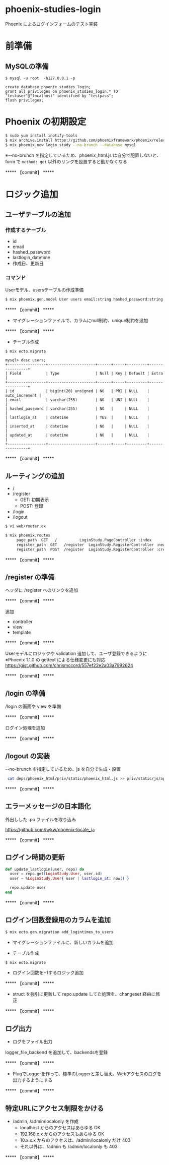 # phoenix-studies-login
Phoenix によるログインフォームのテスト実装

# 前準備
## MySQLの準備
```
$ mysql -u root  -h127.0.0.1 -p

create database phoenix_studies_login;
grant all privileges on phoenix_studies_login.* TO "testuser"@"localhost" identified by "testpass";
flush privileges;
```

# Phoenix の初期設定

```bash
$ sudo yum install inotify-tools
$ mix archive.install https://github.com/phoenixframework/phoenix/releases/download/v1.1.0/phoenix_new-1.1.0.ez
$ mix phoenix.new login_study --no-brunch --database mysql
```

※--no-brunch を指定しているため、phoenix_html.js は自分で配置しないと、form で `method: get` 以外のリンクを設置すると動かなくなる


***** 【commit】 *****

# ロジック追加
## ユーザテーブルの追加

### 作成するテーブル
- id
- email
- hashed_password
- lastlogin_datetime
- 作成日、更新日

### コマンド
Userモデル、usersテーブルの作成準備

```bash
$ mix phoenix.gen.model User users email:string hashed_password:string lastlogin_at:datetime
```

***** 【commit】 *****

- マイグレーションファイルで、カラムにnull制約、unique制約を追加

***** 【commit】 *****

- テーブル作成

```bash
$ mix ecto.migrate
```

```
mysql> desc users;
+-----------------+---------------------+------+-----+---------+----------------+
| Field           | Type                | Null | Key | Default | Extra          |
+-----------------+---------------------+------+-----+---------+----------------+
| id              | bigint(20) unsigned | NO   | PRI | NULL    | auto_increment |
| email           | varchar(255)        | NO   | UNI | NULL    |                |
| hashed_password | varchar(255)        | NO   |     | NULL    |                |
| lastlogin_at    | datetime            | YES  |     | NULL    |                |
| inserted_at     | datetime            | NO   |     | NULL    |                |
| updated_at      | datetime            | NO   |     | NULL    |                |
+-----------------+---------------------+------+-----+---------+----------------+
```

***** 【commit】 *****




## ルーティングの追加
- /
- /register
  - GET: 初期表示
  - POST: 登録
- /login
- /logout

```bash
$ vi web/router.ex

$ mix phoenix.routes
     page_path  GET   /          LoginStudy.PageController :index
     register_path  GET   /register  LoginStudy.RegisterController :new
     register_path  POST  /register  LoginStudy.RegisterController :create
```

***** 【commit】 *****

## /register の準備

ヘッダに /register へのリンクを追加

***** 【commit】 *****

追加

- controller
- view
- template

***** 【commit】 *****

Userモデルにロジックや validation 追加して、ユーザ登録できるように
  ※Phoenix 1.1.0 の gettext による仕様変更にも対応
  https://gist.github.com/chrismccord/557ef22e2a03a7992624

***** 【commit】 *****

## /login の準備

/login の画面や view を準備

***** 【commit】 *****

ログイン処理を追加

***** 【commit】 *****


## /logout の実装

--no-brunch を指定しているため、js を自分で生成・設置

```bash
 cat deps/phoenix_html/priv/static/phoenix_html.js >> priv/static/js/app.js
```

***** 【commit】 *****

## エラーメッセージの日本語化

外出しした .po ファイルを取り込み

https://github.com/hykw/phoenix-locale_ja

***** 【commit】 *****

## ログイン時間の更新

```elixir
def update_lastlogin(user, repo) do
  user = repo.get(LoginStudy.User, user.id)
  user = %LoginStudy.User{ user | lastlogin_at: now() }

  repo.update user
end
```

***** 【commit】 *****

## ログイン回数登録用のカラムを追加

```bash
$ mix ecto.gen.migration add_logintimes_to_users
```

- マイグレーションファイルに、新しいカラムを追加

- テーブル作成

```bash
$ mix ecto.migrate
```

- ログイン回数を+1するロジック追加

***** 【commit】 *****

- struct を強引に更新して repo.update してた処理を、changeset 経由に修正

***** 【commit】 *****


## ログ出力
- ログをファイル出力

logger_file_backend を追加して、backendsを登録

***** 【commit】 *****

- PlugでLoggerを作って、標準のLoggerと差し替え、Webアクセスのログを出力するようにする

***** 【commit】 *****

## 特定URLにアクセス制限をかける

- /admin, /admin/localonly を作成
  - localhost からのアクセスはあらゆる OK
  - 192.168.x.x からのアクセスもあらゆる OK
  - 10.x.x.x からのアクセスは、/admin/localonly だけ 403
  - それ以外は、/admin も /admin/localonly も 403

***** 【commit】 *****
